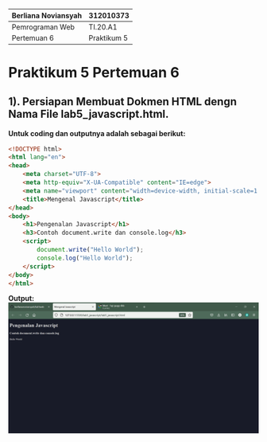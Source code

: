 |  Berliana Noviansyah  |   312010373   |
|-----------------------|---------------|
|    Pemrograman Web    |    TI.20.A1   |
|      Pertemuan 6      |  Praktikum 5  |

# Praktikum 5 Pertemuan 6

## 1). Persiapan Membuat Dokmen HTML dengn Nama File lab5_javascript.html.

**Untuk coding dan outputnya adalah sebagai berikut:**

```html
<!DOCTYPE html>
<html lang="en">
<head>
    <meta charset="UTF-8">
    <meta http-equiv="X-UA-Compatible" content="IE=edge">
    <meta name="viewport" content="width=device-width, initial-scale=1.0">
    <title>Mengenal Javascript</title>
</head>
<body>
    <h1>Pengenalan Javascript</h1>
    <h3>Contoh document.write dan console.log</h3>
    <script>
        document.write("Hello World");
        console.log("Hello World");
    </script>
</body>
</html>
```

**Output:**
![Pengenalan_Javascript](img/pengenalan.png)
